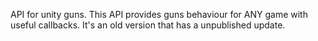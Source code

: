 API for unity guns. This API provides guns behaviour for ANY game with useful callbacks. It's an old version that has a unpublished update.
